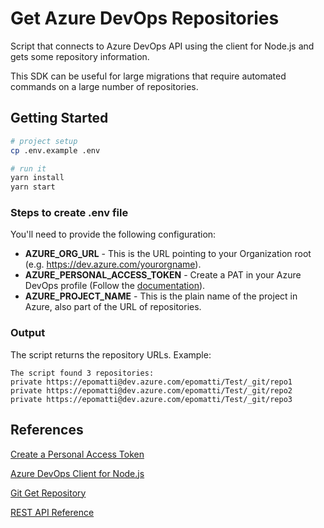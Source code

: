 # Get Azure DevOps Repositories

Script that connects to Azure DevOps API using the client for Node.js and gets some repository information.

This SDK can be useful for large migrations that require automated commands on a large number of repositories.

## Getting Started

```sh
# project setup
cp .env.example .env

# run it
yarn install
yarn start
```

### Steps to create .env file

You'll need to provide the following configuration:

- **AZURE_ORG_URL** - This is the URL pointing to your Organization root (e.g. https://dev.azure.com/yourorgname).
- **AZURE_PERSONAL_ACCESS_TOKEN** - Create a PAT in your Azure DevOps profile (Follow the [documentation](https://docs.microsoft.com/en-us/azure/devops/organizations/accounts/use-personal-access-tokens-to-authenticate?view=azure-devops)).
- **AZURE_PROJECT_NAME** - This is the plain name of the project in Azure, also part of the URL of repositories.

### Output

The script returns the repository URLs. Example:

```
The script found 3 repositories:
private https://epomatti@dev.azure.com/epomatti/Test/_git/repo1
private https://epomatti@dev.azure.com/epomatti/Test/_git/repo2
private https://epomatti@dev.azure.com/epomatti/Test/_git/repo3
```

## References

[Create a Personal Access Token](https://docs.microsoft.com/en-us/azure/devops/organizations/accounts/use-personal-access-tokens-to-authenticate?view=azure-devops)

[Azure DevOps Client for Node.js](https://github.com/microsoft/azure-devops-node-api)

[Git Get Repository](https://docs.microsoft.com/en-us/rest/api/azure/devops/git/repositories/get?view=azure-devops-rest-4.1&viewFallbackFrom=azure-devops-rest-5.1#gitrepository)

[REST API Reference](https://docs.microsoft.com/en-us/rest/api/azure/devops/git/repositories/list?view=azure-devops-rest-5.1)
